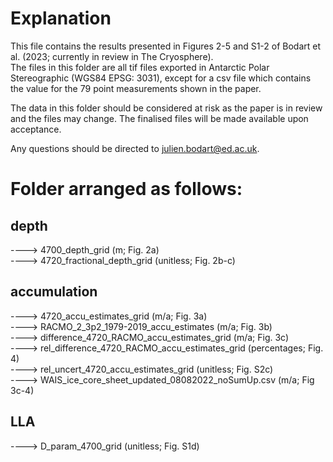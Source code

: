 # Explanation <br />
This file contains the results presented in Figures 2-5 and S1-2 of Bodart et al. (2023; currently in review in The Cryosphere).<br />
The files in this folder are all tif files exported in Antarctic Polar Stereographic (WGS84 EPSG: 3031), except for a csv file which contains the value for the 79 point measurements shown in the paper. <br />

The data in this folder should be considered at risk as the paper is in review and the files may change. The finalised files will be made available upon acceptance.<br />

Any questions should be directed to julien.bodart@ed.ac.uk. <br />

# Folder arranged as follows:<br />
## depth<br />
----> 4700_depth_grid (m; Fig. 2a)<br />
----> 4720_fractional_depth_grid (unitless; Fig. 2b-c)<br />
## accumulation<br />
----> 4720_accu_estimates_grid (m/a; Fig. 3a)<br />
----> RACMO_2_3p2_1979-2019_accu_estimates (m/a; Fig. 3b)<br />
----> difference_4720_RACMO_accu_estimates_grid (m/a; Fig. 3c)<br />
----> rel_difference_4720_RACMO_accu_estimates_grid (percentages; Fig. 4)<br />
----> rel_uncert_4720_accu_estimates_grid (unitless; Fig. S2c)<br />
----> WAIS_ice_core_sheet_updated_08082022_noSumUp.csv (m/a; Fig 3c-4)<br />
## LLA<br />
----> D_param_4700_grid (unitless; Fig. S1d) <br />
